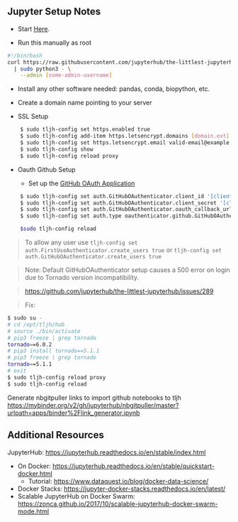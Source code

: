 ## Jupyter Setup Notes

* Start [Here](https://the-littlest-jupyterhub.readthedocs.io/en/latest/install/google.html).


* Run this manually as root

```bash
#!/bin/bash
curl https://raw.githubusercontent.com/jupyterhub/the-littlest-jupyterhub/master/bootstrap/bootstrap.py \
  | sudo python3 - \
    --admin [some-admin-username]
```
* Install any other software needed: pandas, conda, biopython, etc.

* Create a domain name pointing to your server

* SSL Setup

```bash
    $ sudo tljh-config set https.enabled true
    $ sudo tljh-config add-item https.letsencrypt.domains [domain.ext]
    $ sudo tljh-config set https.letsencrypt.email valid-email@example.com
    $ sudo tljh-config show
    $ sudo tljh-config reload proxy
```

* Oauth Github Setup

  * Set up the [GitHub OAuth Application]()
  
```bash
    $ sudo tljh-config set auth.GitHubOAuthenticator.client_id '[client_id]'
    $ sudo tljh-config set auth.GitHubOAuthenticator.client_secret '[client_secret]'
    $ sudo tljh-config set auth.GitHubOAuthenticator.oauth_callback_url 'https://[domain]/hub/oauth_callback'
    $ sudo tljh-config set auth.type oauthenticator.github.GitHubOAuthenticator

    $sudo tljh-config reload
```

> To allow any user use
> `tljh-config set auth.FirstUseAuthenticator.create_users true`
or
> `tljh-config set auth.GitHubOAuthenticator.create_users true`

> Note: Default GitHubOAuthenticator setup causes a 500 error on login due to Tornado version incompatibility.

> https://github.com/jupyterhub/the-littlest-jupyterhub/issues/289

> Fix:

```bash
$ sudo su -
# cd /opt/tljh/hub
# source ./bin/activate
# pip3 freeze | grep tornado
tornado==6.0.2
# pip3 install tornado==5.1.1
# pip3 freeze | grep tornado
tornado==5.1.1
# exit
$ sudo tljh-config reload proxy
$ sudo tljh-config reload
```



Generate nbgitpuller links to import github notebooks to tljh
https://mybinder.org/v2/gh/jupyterhub/nbgitpuller/master?urlpath=apps/binder%2Flink_generator.ipynb

## Additional Resources

JupyterHub: https://jupyterhub.readthedocs.io/en/stable/index.html
* On Docker: https://jupyterhub.readthedocs.io/en/stable/quickstart-docker.html
  * Tutorial: https://www.dataquest.io/blog/docker-data-science/
* Docker Stacks: https://jupyter-docker-stacks.readthedocs.io/en/latest/
* Scalable JupyterHub on Docker Swarm: https://zonca.github.io/2017/10/scalable-jupyterhub-docker-swarm-mode.html



